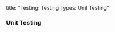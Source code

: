 <frontmatter>
title: "Testing: Testing Types: Unit Testing"
</frontmatter>

<link rel="stylesheet" href="{{baseUrl}}/css/textbook.css">

<div class="website-content" id="all">


<div id="title">

### Unit Testing
</div>

<div id="main">

<include src="./what/embed.md" boilerplate  />
<include src="./stubs/embed.md" boilerplate  />

</div>
</div>